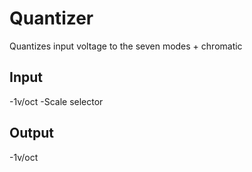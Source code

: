 # Quantizer

Quantizes input voltage to the seven modes + chromatic

## Input

-1v/oct
-Scale selector

## Output

-1v/oct
